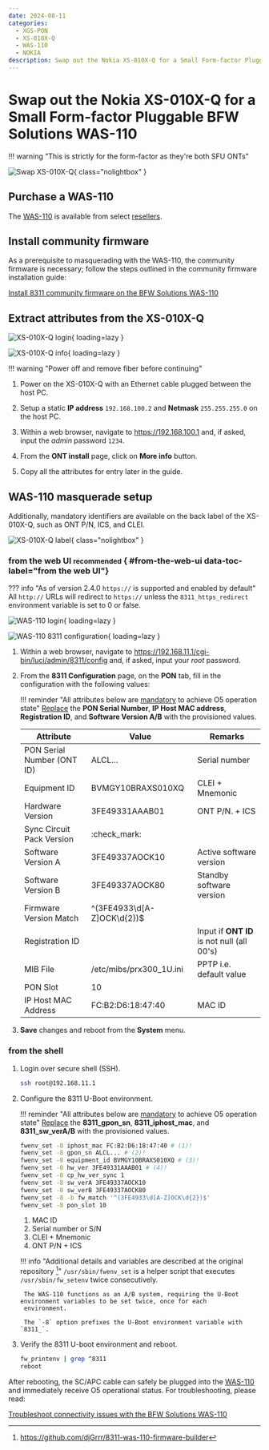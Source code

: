 ```yaml
---
date: 2024-08-11
categories:
  - XGS-PON
  - XS-010X-Q
  - WAS-110
  - NOKIA
description: Swap out the Nokia XS-010X-Q for a Small Form-factor Pluggable BFW Solutions WAS-110
---
```


# Swap out the Nokia XS-010X-Q for a Small Form-factor Pluggable BFW Solutions WAS-110

!!! warning "This is strictly for the form-factor as they're both SFU ONTs"

![Swap XS-010X-Q](swap-out-the-nokia-xs-010x-q-for-a-small-form-factor-pluggable-bfw-solutions-was-110/swap_xs010xq_was110.webp){ class="nolightbox" }

<!-- more -->
<!-- nocont -->

## Purchase a WAS-110

The [WAS-110] is available from select [resellers].

 [resellers]: https://pon.wiki/xgs-pon/ont/bfw-solutions/was-110/#value-added-resellers

## Install community firmware

As a prerequisite to masquerading with the WAS-110, the community firmware is necessary; follow the steps
outlined in the community firmware installation guide:

[Install 8311 community firmware on the BFW Solutions WAS-110](install-8311-community-firmware-on-the-bfw-solutions-was-110.md)

## Extract attributes from the XS-010X-Q

<div class="swiper" markdown>

<div class="swiper-slide" markdown>

![XS-010X-Q login](swap-out-the-nokia-xs-010x-q-for-a-small-form-factor-pluggable-bfw-solutions-was-110/xs010xq_login.webp){ loading=lazy }

</div>

<div class="swiper-slide" step="5" markdown>

![XS-010X-Q info](swap-out-the-nokia-xs-010x-q-for-a-small-form-factor-pluggable-bfw-solutions-was-110/xs010xq_info.webp){ loading=lazy }

</div>

</div>

!!! warning "Power off and remove fiber before continuing"

1. Power on the XS-010X-Q with an Ethernet cable plugged between the host PC.

2. Setup a static **IP address** `192.168.100.2` and **Netmask** `255.255.255.0` on the host PC.

3. Within a web browser, navigate to <https://192.168.100.1> and, if asked, input the *admin* password `1234`.

4. From the __ONT install__ page, click on __More info__ button.

5. Copy all the attributes for entry later in the guide.

## WAS-110 masquerade setup

Additionally, mandatory identifiers are available on the back label of the XS-010X-Q, such as ONT P/N, ICS, and CLEI.

<div id="xs-010x-q-label"></div>

![XS-010X-Q label](swap-out-the-nokia-xs-010x-q-for-a-small-form-factor-pluggable-bfw-solutions-was-110/xs010xq_label.webp){ class="nolightbox" }

### from the web UI <small>recommended</small> { #from-the-web-ui data-toc-label="from the web UI"}

??? info "As of version 2.4.0 `https://` is supported and enabled by default"
    All `http://` URLs will redirect to `https://` unless the `8311_https_redirect` environment variable is set to
    0 or false.

<div class="swiper" markdown>

<div class="swiper-slide" markdown>

![WAS-110 login](shared-assets/was_110_luci_login.webp){ loading=lazy }

</div>

<div class="swiper-slide" markdown>

![WAS-110 8311 configuration](shared-assets/was_110_luci_config.webp){ loading=lazy }

</div>

</div>

1. Within a web browser, navigate to
   <https://192.168.11.1/cgi-bin/luci/admin/8311/config>
   and, if asked, input your <em>root</em> password.

2. From the __8311 Configuration__ page, on the __PON__ tab, fill in the configuration with the following values:

    !!! reminder "All attributes below are <ins>mandatory</ins> to achieve O5 operation state"
        <ins>Replace</ins> the __PON Serial Number__, __IP Host MAC address__, __Registration ID__, and
        __Software Version A/B__ with the provisioned values.

    | Attribute                  | Value                         | Remarks                                    |
    | -------------------------- | ----------------------------- | ------------------------------------------ |
    | PON Serial Number (ONT ID) | ALCL&hellip;                  | Serial number                              |
    | Equipment ID               | BVMGY10BRAXS010XQ             | CLEI + Mnemonic                            |
    | Hardware Version           | 3FE49331AAAB01                | ONT P/N. + ICS                             |
    | Sync Circuit Pack Version  | :check_mark:                  |                                            |
    | Software Version A         | 3FE49337AOCK10                | Active software version                    |
    | Software Version B         | 3FE49337AOCK80                | Standby software version                   |
    | Firmware Version Match     | ^(3FE4933\d[A-Z]OCK\d{2})$    |                                            |
    | Registration ID            |                               | Input if __ONT ID__ is not null (all 00's) |
    | MIB File                   | /etc/mibs/prx300_1U.ini       | PPTP i.e. default value                    |
    | PON Slot                   | 10                            |                                            |
    | IP Host MAC Address        | FC:B2:D6:18:47:40             | MAC ID                                     |

3. __Save__ changes and reboot from the __System__ menu.

### from the shell

1. Login over secure shell (SSH).

    ``` sh
    ssh root@192.168.11.1
    ```

2. Configure the 8311 U-Boot environment.

    !!! reminder "All attributes below are <ins>mandatory</ins> to achieve O5 operation state"
        <ins>Replace</ins> the __8311_gpon_sn__, __8311_iphost_mac__, and __8311_sw_verA/B__ with
        the provisioned values.

    ``` sh
    fwenv_set -8 iphost_mac FC:B2:D6:18:47:40 # (1)!
    fwenv_set -8 gpon_sn ALCL... # (2)!
    fwenv_set -8 equipment_id BVMGY10BRAXS010XQ # (3)!
    fwenv_set -8 hw_ver 3FE49331AAAB01 # (4)!
    fwenv_set -8 cp_hw_ver_sync 1
    fwenv_set -8 sw_verA 3FE49337AOCK10
    fwenv_set -8 sw_verB 3FE49337AOCK80
    fwenv_set -8 -b fw_match '^(3FE4933\d[A-Z]OCK\d{2})$'
    fwenv_set -8 pon_slot 10
    ```

    1. MAC ID
    2. Serial number or S/N
    3. CLEI + Mnemonic
    4. ONT P/N + ICS

    !!! info "Additional details and variables are described at the original repository [^1]"
        `/usr/sbin/fwenv_set` is a helper script that executes `/usr/sbin/fw_setenv` twice consecutively.

        The WAS-110 functions as an A/B system, requiring the U-Boot environment variables to be set twice, once for each
        environment.

        The `-8` option prefixes the U-Boot environment variable with `8311_`.

3. Verify the 8311 U-boot environment and reboot.

    ``` sh
    fw_printenv | grep ^8311
    reboot
    ```

After rebooting, the SC/APC cable can safely be plugged into the [WAS-110] and immediately receive O5
operational status. For troubleshooting, please read:

[Troubleshoot connectivity issues with the BFW Solutions WAS-110]

  [WAS-110]: ../xgs-pon/ont/bfw-solutions/was-110.md#value-added-resellers
  [Troubleshoot connectivity issues with the BFW Solutions WAS-110]: troubleshoot-connectivity-issues-with-the-bfw-solutions-was-110.md

[^1]: <https://github.com/djGrrr/8311-was-110-firmware-builder>
